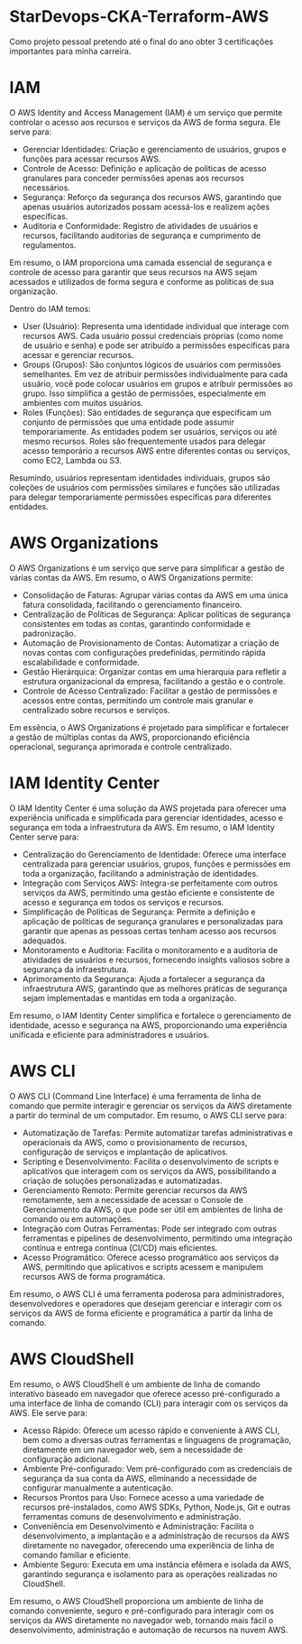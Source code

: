 # StarDevops-CKA-Terraform-AWS
Como projeto pessoal pretendo até o final do ano obter 3 certificações importantes para minha carreira.


# IAM

O AWS Identity and Access Management (IAM) é um serviço que permite controlar o acesso aos recursos e serviços da AWS de forma segura. Ele serve para:

- Gerenciar Identidades: Criação e gerenciamento de usuários, grupos e funções para acessar recursos AWS.
- Controle de Acesso: Definição e aplicação de políticas de acesso granulares para conceder permissões apenas aos recursos necessários.
- Segurança: Reforço da segurança dos recursos AWS, garantindo que apenas usuários autorizados possam acessá-los e realizem ações específicas.
- Auditoria e Conformidade: Registro de atividades de usuários e recursos, facilitando auditorias de segurança e cumprimento de regulamentos.

Em resumo, o IAM proporciona uma camada essencial de segurança e controle de acesso para garantir que seus recursos na AWS sejam acessados e utilizados de forma segura e conforme as políticas de sua organização.

Dentro do IAM temos:

- User (Usuário): Representa uma identidade individual que interage com recursos AWS. Cada usuário possui credenciais próprias (como nome de usuário e senha) e pode ser atribuído a permissões específicas para acessar e gerenciar recursos.
- Groups (Grupos): São conjuntos lógicos de usuários com permissões semelhantes. Em vez de atribuir permissões individualmente para cada usuário, você pode colocar usuários em grupos e atribuir permissões ao grupo. Isso simplifica a gestão de permissões, especialmente em ambientes com muitos usuários.
- Roles (Funções): São entidades de segurança que especificam um conjunto de permissões que uma entidade pode assumir temporariamente. As entidades podem ser usuários, serviços ou até mesmo recursos. Roles são frequentemente usados para delegar acesso temporário a recursos AWS entre diferentes contas ou serviços, como EC2, Lambda ou S3.

Resumindo, usuários representam identidades individuais, grupos são coleções de usuários com permissões similares e funções são utilizadas para delegar temporariamente permissões específicas para diferentes entidades.

# AWS Organizations


O AWS Organizations é um serviço que serve para simplificar a gestão de várias contas da AWS. Em resumo, o AWS Organizations permite:

- Consolidação de Faturas: Agrupar várias contas da AWS em uma única fatura consolidada, facilitando o gerenciamento financeiro.
- Centralização de Políticas de Segurança: Aplicar políticas de segurança consistentes em todas as contas, garantindo conformidade e padronização.
- Automação de Provisionamento de Contas: Automatizar a criação de novas contas com configurações predefinidas, permitindo rápida escalabilidade e conformidade.
- Gestão Hierárquica: Organizar contas em uma hierarquia para refletir a estrutura organizacional da empresa, facilitando a gestão e o controle.
- Controle de Acesso Centralizado: Facilitar a gestão de permissões e acessos entre contas, permitindo um controle mais granular e centralizado sobre recursos e serviços.

Em essência, o AWS Organizations é projetado para simplificar e fortalecer a gestão de múltiplas contas da AWS, proporcionando eficiência operacional, segurança aprimorada e controle centralizado.

# IAM Identity Center

O IAM Identity Center é uma solução da AWS projetada para oferecer uma experiência unificada e simplificada para gerenciar identidades, acesso e segurança em toda a infraestrutura da AWS. Em resumo, o IAM Identity Center serve para:

- Centralização do Gerenciamento de Identidade: Oferece uma interface centralizada para gerenciar usuários, grupos, funções e permissões em toda a organização, facilitando a administração de identidades.
- Integração com Serviços AWS: Integra-se perfeitamente com outros serviços da AWS, permitindo uma gestão eficiente e consistente de acesso e segurança em todos os serviços e recursos.
- Simplificação de Políticas de Segurança: Permite a definição e aplicação de políticas de segurança granulares e personalizadas para garantir que apenas as pessoas certas tenham acesso aos recursos adequados.
- Monitoramento e Auditoria: Facilita o monitoramento e a auditoria de atividades de usuários e recursos, fornecendo insights valiosos sobre a segurança da infraestrutura.
- Aprimoramento da Segurança: Ajuda a fortalecer a segurança da infraestrutura AWS, garantindo que as melhores práticas de segurança sejam implementadas e mantidas em toda a organização.

Em resumo, o IAM Identity Center simplifica e fortalece o gerenciamento de identidade, acesso e segurança na AWS, proporcionando uma experiência unificada e eficiente para administradores e usuários.

# AWS CLI
O AWS CLI (Command Line Interface) é uma ferramenta de linha de comando que permite interagir e gerenciar os serviços da AWS diretamente a partir do terminal de um computador. Em resumo, o AWS CLI serve para:

- Automatização de Tarefas: Permite automatizar tarefas administrativas e operacionais da AWS, como o provisionamento de recursos, configuração de serviços e implantação de aplicativos.
- Scripting e Desenvolvimento: Facilita o desenvolvimento de scripts e aplicativos que interagem com os serviços da AWS, possibilitando a criação de soluções personalizadas e automatizadas.
- Gerenciamento Remoto: Permite gerenciar recursos da AWS remotamente, sem a necessidade de acessar o Console de Gerenciamento da AWS, o que pode ser útil em ambientes de linha de comando ou em automações.
- Integração com Outras Ferramentas: Pode ser integrado com outras ferramentas e pipelines de desenvolvimento, permitindo uma integração contínua e entrega contínua (CI/CD) mais eficientes.
- Acesso Programático: Oferece acesso programático aos serviços da AWS, permitindo que aplicativos e scripts acessem e manipulem recursos AWS de forma programática.

Em resumo, o AWS CLI é uma ferramenta poderosa para administradores, desenvolvedores e operadores que desejam gerenciar e interagir com os serviços da AWS de forma eficiente e programática a partir da linha de comando.

# AWS CloudShell

Em resumo, o AWS CloudShell é um ambiente de linha de comando interativo baseado em navegador que oferece acesso pré-configurado a uma interface de linha de comando (CLI) para interagir com os serviços da AWS. Ele serve para:

- Acesso Rápido: Oferece um acesso rápido e conveniente à AWS CLI, bem como a diversas outras ferramentas e linguagens de programação, diretamente em um navegador web, sem a necessidade de configuração adicional.
- Ambiente Pré-configurado: Vem pré-configurado com as credenciais de segurança da sua conta da AWS, eliminando a necessidade de configurar manualmente a autenticação.
- Recursos Prontos para Uso: Fornece acesso a uma variedade de recursos pré-instalados, como AWS SDKs, Python, Node.js, Git e outras ferramentas comuns de desenvolvimento e administração.
- Conveniência em Desenvolvimento e Administração: Facilita o desenvolvimento, a implantação e a administração de recursos da AWS diretamente no navegador, oferecendo uma experiência de linha de comando familiar e eficiente.
- Ambiente Seguro: Executa em uma instância efêmera e isolada da AWS, garantindo segurança e isolamento para as operações realizadas no CloudShell.

Em resumo, o AWS CloudShell proporciona um ambiente de linha de comando conveniente, seguro e pré-configurado para interagir com os serviços da AWS diretamente no navegador web, tornando mais fácil o desenvolvimento, administração e automação de recursos na nuvem AWS.